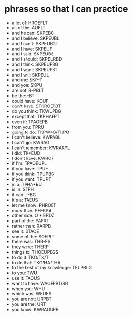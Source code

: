 # phrases so that I can practice

 * a lot of: HROEFLT
 * all of the: AUFLT
 * and he can: SKPEBG
 * and I believe: SKPEUBL
 * and I can't: SKPEUBGT
 * and I have: SKPEUF
 * and I said: SKPEUBS
 * and I should: SKPEURBD
 * and I think: SKPEUPBG
 * and I want: SKPEUPBT
 * and I will: SKPEUL
 * and the: SKP-T
 * and you: SKPU
 * are not: R-PBLT
 * be the: -BT
 * could have: KOUF
 * don't have: STKROEPBT
 * do you think: TKWUPBG
 * except that: TKPHAEPT
 * even if: TPAOEPB
 * from you: TPRU
 * going to do: TKPW*G/TKPO
 * I can't believe: KWRABL
 * I can't go: KWRAG
 * I can't remember: KWRARPL
 * I did: TK*EUD
 * I don't have: KWROF
 * if I'm: TPAOEUPL
 * if you have: TPUF
 * if you think: TPUPBG
 * if you want: TPUPT
 * in a: TPHA*EU
 * is in: STPH
 * it can: T-BG
 * it's a: TAEUS
 * let me know: PHROET
 * more than: PH-RPB
 * other side: O * ERDZ
 * part of the: PAFRT
 * rather than: RARPB
 * see it: STAOE
 * some of the: SOFPLT
 * there was: THR-FS
 * they were: THERP
 * things to: THOEUPBGS
 * to do it: TKO/TK/T
 * to do that: TKO/HA/THA
 * to the best of my knowledge: TEUPBLG
 * to you: TWU
 * use it: TAOUS
 * want to have: WAOEPBT/SR
 * when you: WHU
 * which was: WEUFS
 * you are not: URPBT
 * you are the: URT
 * you know: KWRAOUPB